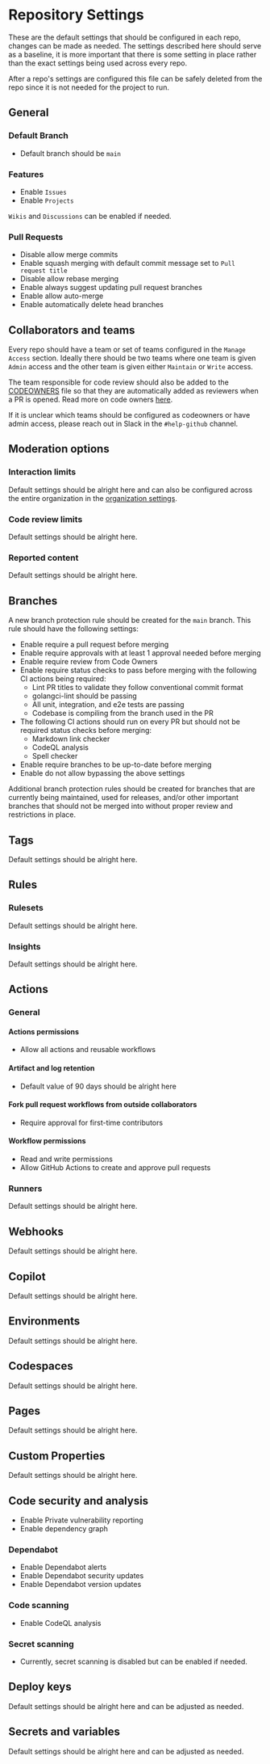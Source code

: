 # Repository Settings

These are the default settings that should be configured in each repo, changes can be made as needed.
The settings described here should serve as a baseline, it is more important that there is some setting in place rather 
than the exact settings being used across every repo.

After a repo's settings are configured this file can be safely deleted from the repo since it is not needed for the
project to run.

## General

### Default Branch
- Default branch should be `main`

### Features
- Enable `Issues` 
- Enable `Projects` 

`Wikis` and `Discussions` can be enabled if needed.

### Pull Requests
- Disable allow merge commits
- Enable squash merging with default commit message set to `Pull request title`
- Disable allow rebase merging
- Enable always suggest updating pull request branches
- Enable allow auto-merge
- Enable automatically delete head branches

## Collaborators and teams  

Every repo should have a team or set of teams configured in the `Manage Access` section. Ideally there should be
two teams where one team is given `Admin` access and the other team is given either `Maintain` or `Write` access.

The team responsible for code review should also be added to the [CODEOWNERS](../.github/CODEOWNERS) file so that
they are automatically added as reviewers when a PR is opened. Read more on code owners [here](https://help.github.com/articles/about-codeowners/).

If it is unclear which teams should be configured as codeowners or have admin access, please reach out in Slack in the
`#help-github` channel.

## Moderation options

### Interaction limits

Default settings should be alright here and can also be configured across the entire organization 
in the [organization settings](https://github.com/organizations/strangelove-ventures/settings/interaction_limits).

### Code review limits

Default settings should be alright here.

### Reported content

Default settings should be alright here.

## Branches

A new branch protection rule should be created for the `main` branch. This rule should have the following settings:

- Enable require a pull request before merging
- Enable require approvals with at least 1 approval needed before merging
- Enable require review from Code Owners
- Enable require status checks to pass before merging with the following CI actions being required:
  - Lint PR titles to validate they follow conventional commit format
  - golangci-lint should be passing
  - All unit, integration, and e2e tests are passing
  - Codebase is compiling from the branch used in the PR
- The following CI actions should run on every PR but should not be required status checks before merging:
  - Markdown link checker
  - CodeQL analysis
  - Spell checker
- Enable require branches to be up-to-date before merging
- Enable do not allow bypassing the above settings

Additional branch protection rules should be created for branches that are currently being maintained, used for releases,
and/or other important branches that should not be merged into without proper review and restrictions in place. 

## Tags  

Default settings should be alright here. 

## Rules  

### Rulesets

Default settings should be alright here.

### Insights 

Default settings should be alright here.

## Actions

### General

#### Actions permissions

- Allow all actions and reusable workflows

#### Artifact and log retention 

- Default value of 90 days should be alright here

#### Fork pull request workflows from outside collaborators

- Require approval for first-time contributors

#### Workflow permissions

- Read and write permissions
- Allow GitHub Actions to create and approve pull requests

### Runners

Default settings should be alright here.


## Webhooks  

Default settings should be alright here.

## Copilot  

Default settings should be alright here.

## Environments  

Default settings should be alright here.

## Codespaces  

Default settings should be alright here.

## Pages  

Default settings should be alright here.

## Custom Properties 

Default settings should be alright here.

## Code security and analysis

- Enable Private vulnerability reporting
- Enable dependency graph

### Dependabot

- Enable Dependabot alerts
- Enable Dependabot security updates
- Enable Dependabot version updates

### Code scanning

- Enable CodeQL analysis

### Secret scanning

- Currently, secret scanning is disabled but can be enabled if needed.

## Deploy keys  

Default settings should be alright here and can be adjusted as needed.

## Secrets and variables

Default settings should be alright here and can be adjusted as needed.



